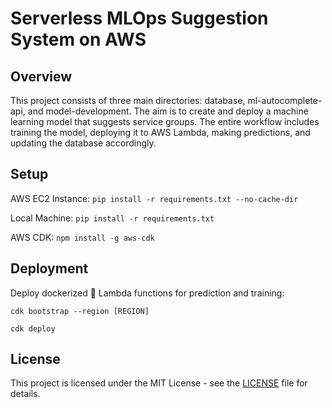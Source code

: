 # Serverless MLOps Suggestion System on AWS

## Overview

This project consists of three main directories: database, ml-autocomplete-api, and model-development. The aim is to create and deploy a machine learning model that suggests service groups. The entire workflow includes training the model, deploying it to AWS Lambda, making predictions, and updating the database accordingly.

## Setup
AWS EC2 Instance: ```pip install -r requirements.txt --no-cache-dir```

Local Machine: ```pip install -r requirements.txt```

AWS CDK: ```npm install -g aws-cdk```

## Deployment
Deploy dockerized :whale: Lambda functions for prediction and training:

```cdk bootstrap --region [REGION]```

```cdk deploy```

## License

This project is licensed under the MIT License - see the [LICENSE](LICENSE) file for details.
